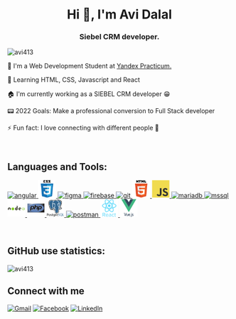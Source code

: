 <h1 align="center">Hi 👋, I'm Avi Dalal</h1>
<h3 align="center">Siebel CRM developer.</h3>

<p align="left"> <img src="https://komarev.com/ghpvc/?username=avi413&label=Profile%20views&color=0e75b6&style=flat" alt="avi413" /> </p>


<p align="left">🌱 I'm  a Web Development Student at <a href="https://practicum.yandex.com/" target="_blank" rel="noreferrer">Yandex Practicum.</a></p>
<p align="left">📔 Learning HTML, CSS, Javascript and React</p>
<p align="left">🏠 I'm currently working as a SIEBEL CRM developer 😁</p>
<p align="left">📟 2022 Goals: Make a professional conversion to Full Stack developer</p>
<p align="left">⚡ Fun fact: I love connecting with different people 🙌</p>

</br>
<h2 align="left">Languages and Tools:</h2>
<p align="left"> <a href="https://angular.io" target="_blank" rel="noreferrer"> <img src="https://angular.io/assets/images/logos/angular/angular.svg" alt="angular" width="40" height="40"/> </a> <a href="https://www.w3schools.com/css/" target="_blank" rel="noreferrer"> <img src="https://raw.githubusercontent.com/devicons/devicon/master/icons/css3/css3-original-wordmark.svg" alt="css3" width="40" height="40"/> </a> <a href="https://www.figma.com/" target="_blank" rel="noreferrer"> <img src="https://www.vectorlogo.zone/logos/figma/figma-icon.svg" alt="figma" width="40" height="40"/> </a> <a href="https://firebase.google.com/" target="_blank" rel="noreferrer"> <img src="https://www.vectorlogo.zone/logos/firebase/firebase-icon.svg" alt="firebase" width="40" height="40"/> </a> <a href="https://git-scm.com/" target="_blank" rel="noreferrer"> <img src="https://www.vectorlogo.zone/logos/git-scm/git-scm-icon.svg" alt="git" width="40" height="40"/> </a> <a href="https://www.w3.org/html/" target="_blank" rel="noreferrer"> <img src="https://raw.githubusercontent.com/devicons/devicon/master/icons/html5/html5-original-wordmark.svg" alt="html5" width="40" height="40"/> </a> <a href="https://developer.mozilla.org/en-US/docs/Web/JavaScript" target="_blank" rel="noreferrer"> <img src="https://raw.githubusercontent.com/devicons/devicon/master/icons/javascript/javascript-original.svg" alt="javascript" width="40" height="40"/> </a> <a href="https://mariadb.org/" target="_blank" rel="noreferrer"> <img src="https://www.vectorlogo.zone/logos/mariadb/mariadb-icon.svg" alt="mariadb" width="40" height="40"/> </a> <a href="https://www.microsoft.com/en-us/sql-server" target="_blank" rel="noreferrer"> <img src="https://www.svgrepo.com/show/303229/microsoft-sql-server-logo.svg" alt="mssql" width="40" height="40"/> </a> <a href="https://nodejs.org" target="_blank" rel="noreferrer"> <img src="https://raw.githubusercontent.com/devicons/devicon/master/icons/nodejs/nodejs-original-wordmark.svg" alt="nodejs" width="40" height="40"/> </a> <a href="https://www.php.net" target="_blank" rel="noreferrer"> <img src="https://raw.githubusercontent.com/devicons/devicon/master/icons/php/php-original.svg" alt="php" width="40" height="40"/> </a> <a href="https://www.postgresql.org" target="_blank" rel="noreferrer"> <img src="https://raw.githubusercontent.com/devicons/devicon/master/icons/postgresql/postgresql-original-wordmark.svg" alt="postgresql" width="40" height="40"/> </a> <a href="https://postman.com" target="_blank" rel="noreferrer"> <img src="https://www.vectorlogo.zone/logos/getpostman/getpostman-icon.svg" alt="postman" width="40" height="40"/> </a> <a href="https://reactjs.org/" target="_blank" rel="noreferrer"> <img src="https://raw.githubusercontent.com/devicons/devicon/master/icons/react/react-original-wordmark.svg" alt="react" width="40" height="40"/> </a> <a href="https://vuejs.org/" target="_blank" rel="noreferrer"> <img src="https://raw.githubusercontent.com/devicons/devicon/master/icons/vuejs/vuejs-original-wordmark.svg" alt="vuejs" width="40" height="40"/> </a> </p>
</br>
<h2 align="left">GitHub use statistics:</h2>
<p><img align="center" src="https://github-readme-stats.vercel.app/api/top-langs?username=avi413&show_icons=true&locale=en&layout=compact" alt="avi413" /></p>

## Connect with me
[![Gmail](https://img.shields.io/badge/-Gmail-D14836?style=flat&logo=gmail&logoColor=white)](mailto:tomer.avi413@gmail.com)
[![Facebook](https://img.shields.io/badge/-Facebook-1877F2?style=flat&logo=facebook&logoColor=white)](https://www.facebook.com/avi.dalal)
[![LinkedIn](https://img.shields.io/badge/-LinkedIn-0077B5?style=flat&logo=linkedin&logoColor=white)](https://www.linkedin.com/in/avi-dalal/)
